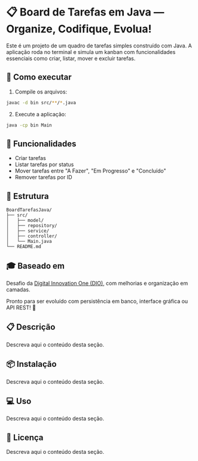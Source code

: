 # 📋 Board de Tarefas em Java — Organize, Codifique, Evolua!

Este é um projeto de um quadro de tarefas simples construído com Java. A aplicação roda no terminal e simula um kanban com funcionalidades essenciais como criar, listar, mover e excluir tarefas.

## 🚀 Como executar

1. Compile os arquivos:
```bash
javac -d bin src/**/*.java
```

2. Execute a aplicação:
```bash
java -cp bin Main
```

## 🧠 Funcionalidades
- Criar tarefas
- Listar tarefas por status
- Mover tarefas entre "A Fazer", "Em Progresso" e "Concluído"
- Remover tarefas por ID

## 📁 Estrutura
```
BoardTarefasJava/
├── src/
│   ├── model/
│   ├── repository/
│   ├── service/
│   ├── controller/
│   └── Main.java
└── README.md
```

## 🎓 Baseado em
Desafio da [Digital Innovation One (DIO)](https://github.com/digitalinnovationone/board), com melhorias e organização em camadas.

Pronto para ser evoluído com persistência em banco, interface gráfica ou API REST! 🚀


## 📋 Descrição

Descreva aqui o conteúdo desta seção.


## 📦 Instalação

Descreva aqui o conteúdo desta seção.


## 💻 Uso

Descreva aqui o conteúdo desta seção.


## 📄 Licença

Descreva aqui o conteúdo desta seção.
